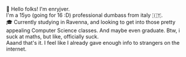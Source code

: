 👋 Hello folks! I'm enryjver.  
I'm a 15yo (going for 16 :D) professional dumbass from italy 🇮🇹.  
🎓 Currently studying in Ravenna, and looking to get into those pretty appealing Computer Science classes. And maybe even graduate. Btw, i suck at maths, but like, officially suck.  
Aaand that's it. I feel like I already gave enough info to strangers on the internet.  
